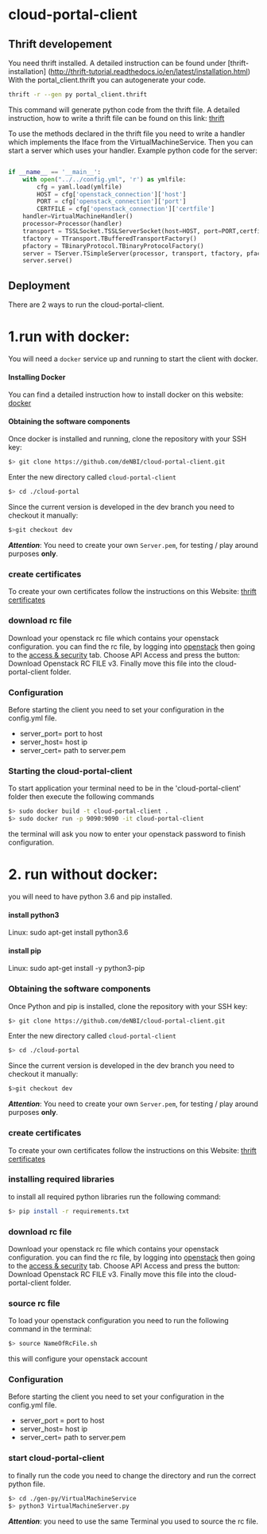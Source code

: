 # cloud-portal-client

## Thrift developement
You need thrift installed.
A detailed instruction can be found under [thrift-installation] (http://thrift-tutorial.readthedocs.io/en/latest/installation.html)
With the portal_client.thrift you can autogenerate your code. 

~~~BASH
thrift -r --gen py portal_client.thrift
~~~

This command will generate python code from the thrift file.
A detailed instruction, how to write a thrift file can be found on this link: [thrift](http://thrift-tutorial.readthedocs.io/en/latest/usage-example.html#generating-code-with-thrift)

To use the methods declared in the thrift file you need to write a handler which implements the Iface from the VirtualMachineService. 
Then you can start a server which uses your handler.
Example python code for the server:
```python

if __name__ == '__main__':
    with open("../../config.yml", 'r') as ymlfile:
        cfg = yaml.load(ymlfile)
        HOST = cfg['openstack_connection']['host']
        PORT = cfg['openstack_connection']['port']
        CERTFILE = cfg['openstack_connection']['certfile']
    handler=VirtualMachineHandler()
    processor=Processor(handler)
    transport = TSSLSocket.TSSLServerSocket(host=HOST, port=PORT,certfile=CERTFILE)
    tfactory = TTransport.TBufferedTransportFactory()
    pfactory = TBinaryProtocol.TBinaryProtocolFactory()
    server = TServer.TSimpleServer(processor, transport, tfactory, pfactory)
    server.serve()
```

## Deployment
There are 2 ways to run the cloud-portal-client.

# 1.run with docker: 
   You will need a `docker` service up and running to start the client with docker.
   
#### Installing Docker

You can find a detailed instruction how to install docker on this website: [docker](https://docs.docker.com/engine/installation/linux/docker-ce/ubuntu/#install-docker-ce)

#### Obtaining the software components

Once docker is installed and running, clone the repository with your SSH key:

~~~BASH
$> git clone https://github.com/deNBI/cloud-portal-client.git
~~~

Enter the new directory called `cloud-portal-client`

~~~BASH
$> cd ./cloud-portal
~~~

Since the current version is developed in the dev branch you need to checkout it manually:

~~~BASH
$>git checkout dev
~~~

_**Attention**_: You need to create your own `Server.pem`,
for testing / play around purposes **only**.

### create certificates

To create your own certificates follow the instructions on this Website: [thrift certificates](https://thrift.apache.org/test/keys)

### download rc file 

Download your openstack rc file which contains your openstack configuration.
you can find the rc file, by logging into [openstack](https://openstack.cebitec.uni-bielefeld.de)
then going to the [access & security](https://openstack.cebitec.uni-bielefeld.de/horizon/project/access_and_security/) tab.
Choose API Access and press the button: Download Openstack RC FILE v3.
Finally move this file into the cloud-portal-client folder.

### Configuration

Before starting the client you need to set your configuration in the config.yml file.

* server_port= port to host
* server_host= host ip
* server_cert= path to server.pem

### Starting the cloud-portal-client

To start application your terminal need to be in the 'cloud-portal-client' folder then execute the following commands
~~~BASH
$> sudo docker build -t cloud-portal-client .
$> sudo docker run -p 9090:9090 -it cloud-portal-client
~~~

the terminal will ask you now to enter your openstack password to finish configuration.


# 2. run without docker:
 you will need to have python 3.6 and pip installed.

#### install python3
 Linux:
 sudo apt-get install python3.6

#### install pip
 Linux:
 sudo apt-get install -y python3-pip

### Obtaining the software components
Once Python and pip is installed, clone the repository with your SSH key:

~~~BASH
$> git clone https://github.com/deNBI/cloud-portal-client.git
~~~

Enter the new directory called `cloud-portal-client`

~~~BASH
$> cd ./cloud-portal
~~~

Since the current version is developed in the dev branch you need to checkout it manually:

~~~BASH
$>git checkout dev
~~~

_**Attention**_: You need to create your own `Server.pem`,
for testing / play around purposes **only**.


### create certificates

To create your own certificates follow the instructions on this Website: [thrift certificates](https://thrift.apache.org/test/keys)

### installing required libraries

to install all required python libraries run the following command:
 ~~~BASH
$> pip install -r requirements.txt
~~~


### download rc file 

Download your openstack rc file which contains your openstack configuration.
you can find the rc file, by logging into [openstack](https://openstack.cebitec.uni-bielefeld.de)
then going to the [access & security](https://openstack.cebitec.uni-bielefeld.de/horizon/project/access_and_security/) tab.
Choose API Access and press the button: Download Openstack RC FILE v3.
Finally move this file into the cloud-portal-client folder.

### source rc file

To load your openstack configuration you need to run the following command in the terminal:

 ~~~BASH
$> source NameOfRcFile.sh
~~~

this will configure your openstack account

### Configuration

Before starting the client you need to set your configuration in the config.yml file.

* server_port = port to host
* server_host= host ip
* server_cert= path to server.pem


### start cloud-portal-client
to finally run the code you need to change the directory and run the correct python file.


 ~~~BASH
$> cd ./gen-py/VirtualMachineService
$> python3 VirtualMachineServer.py 
~~~

_**Attention**_: you need to use the same Terminal you used to source the rc file.
